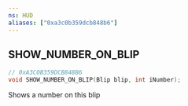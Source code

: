 ```yaml
---
ns: HUD
aliases: ["0xa3c0b359dcb848b6"]
---
```

## SHOW_NUMBER_ON_BLIP

```c
// 0xA3C0B359DCB848B6
void SHOW_NUMBER_ON_BLIP(Blip blip, int iNumber);
```

Shows a number on this blip

